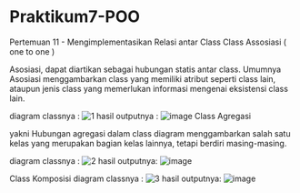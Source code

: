 # Praktikum7-POO
Pertemuan 11 - Mengimplementasikan Relasi antar Class
Class Assosiasi ( one to one )

Asosiasi, dapat diartikan sebagai hubungan statis antar class. Umumnya Asosiasi menggambarkan class yang memiliki atribut seperti class lain, ataupun jenis class yang memerlukan informasi mengenai eksistensi class lain.

diagram classnya :
![1](https://user-images.githubusercontent.com/98471247/206468902-d193f7de-7b0a-4db1-a79e-36ba7344160d.JPG)
hasil outputnya :
![image](https://user-images.githubusercontent.com/98471247/206469261-4d28b17e-4e19-4190-aa40-1971ab66ba53.png)
Class Agregasi

yakni Hubungan agregasi dalam class diagram menggambarkan salah satu kelas yang merupakan bagian kelas lainnya, tetapi berdiri masing-masing.

diagram classnya :
![2](https://user-images.githubusercontent.com/98471247/206469343-48716eb9-7073-4091-9f40-fefd81f36d7e.JPG)
hasil outputnya:
![image](https://user-images.githubusercontent.com/98471247/206470050-54dc2ee4-d358-44b5-81ed-02d923e02ef4.png)

Class Komposisi
diagram classnya :
![3](https://user-images.githubusercontent.com/98471247/206470141-f111b616-39fb-4205-bc1d-2d8a3859ded3.JPG)
hasil outputnya:
![image](https://user-images.githubusercontent.com/98471247/206470513-be8a5fd4-720c-4838-8020-f7d58a3f68bf.png)
